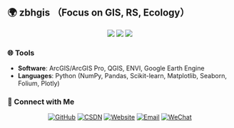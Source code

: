 ## 🌍 zbhgis （Focus on GIS, RS, Ecology）

<p align="center">
  <img src="https://img.shields.io/badge/-GIS-1573B3?style=flat&logo=arcgis&logoColor=white"/>
  <img src="https://img.shields.io/badge/-Remote%20Sensing-3BA138?style=flat&logo=googleearth&logoColor=white"/>
  <img src="https://img.shields.io/badge/-Ecological%20Modeling-8FBC8F?style=flat&logo=leaflet&logoColor=white"/>
</p>


### 🌐 Tools
- **Software**: ArcGIS/ArcGIS Pro, QGIS, ENVI, Google Earth Engine
- **Languages**: Python (NumPy, Pandas, Scikit-learn, Matplotlib, Seaborn, Folium, Plotly)

### 🔗 Connect with Me
<p align="center">
<a href="https://github.com/zbhgis" target="_blank"><img src="https://img.shields.io/badge/GitHub-181717?style=for-the-badge&logo=github&logoColor=white" alt="GitHub"/></a> <a href="https://blog.csdn.net/zbhgis" target="_blank"><img src="https://img.shields.io/badge/CSDN-FF0000?style=for-the-badge&logo=c&logoColor=white" alt="CSDN"/></a> <a href="https://zbhgis.com" target="_blank"><img src="https://img.shields.io/badge/Website-4285F4?style=for-the-badge&logo=googlechrome&logoColor=white" alt="Website"/></a> <a href="mailto:your-email@example.com" target="_blank"><img src="https://img.shields.io/badge/Email-D14836?style=for-the-badge&logo=gmail&logoColor=white" alt="Email"/></a> <a href="https://example.com/wechat" target="_blank"><img src="https://img.shields.io/badge/WeChat-07C160?style=for-the-badge&logo=wechat&logoColor=white" alt="WeChat"/></a> </p>